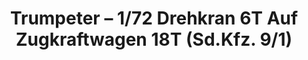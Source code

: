 ---
layout: product
title: "Trumpeter – 1/72 Drehkran 6T Auf Zugkraftwagen 18T (Sd.Kfz. 9/1)"
price: "2550" 
desc: "N/A"
img_path: "/assets/img/TRU07251.webp"
brand: "N/A"
available: false
special_offer: false
new: false
soon: false
cat: "010000"
subcat: "013400"
subsubcat: "0N/A"
sifra: "TRU07251"
popular: false
spec: false
---